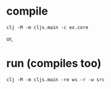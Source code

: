 # compile

`clj -M -m cljs.main -c ex.core`

or,

# run (compiles too)

`clj -M -m cljs.main -re ws -r -w src`
